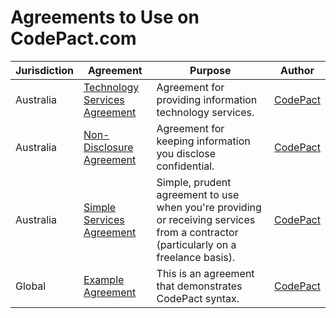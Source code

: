 # Agreements to Use on CodePact.com

| Jurisdiction | Agreement |  Purpose | Author |
| ------------- | ------------- |------------- |------------- |
| Australia | [Technology Services Agreement](https://github.com/CodePact/au-technology-services-agreement/blob/master/au-technology_services_agreement.md) | Agreement for providing information technology services.| [CodePact](http://github.com/codepact)
| Australia | [Non-Disclosure Agreement](https://github.com/CodePact/au-non-disclosure-agreement/blob/master/au-non_disclosure_agreement.md) | Agreement for keeping information you disclose confidential.| [CodePact](http://github.com/codepact)
| Australia | [Simple Services Agreement](https://github.com/CodePact/au-simple-services/blob/master/au-simple-services.md) | Simple, prudent agreement to use when you're providing or receiving services from a contractor (particularly on a freelance basis).| [CodePact](http://github.com/codepact) |
| Global | [Example Agreement](https://github.com/CodePact/agreement-example/blob/master/example-agreement.md) | This is an agreement that demonstrates CodePact syntax.| [CodePact](http://github.com/codepact) |

